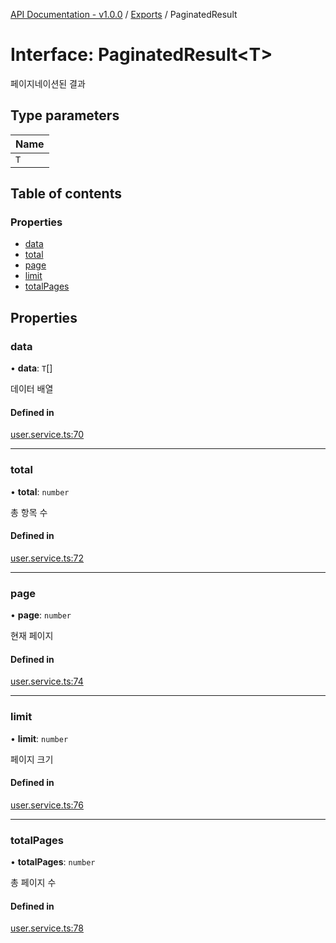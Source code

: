 [API Documentation - v1.0.0](../README.md) / [Exports](../modules.md) / PaginatedResult

# Interface: PaginatedResult\<T\>

페이지네이션된 결과

## Type parameters

| Name |
| :------ |
| `T` |

## Table of contents

### Properties

- [data](PaginatedResult.md#data)
- [total](PaginatedResult.md#total)
- [page](PaginatedResult.md#page)
- [limit](PaginatedResult.md#limit)
- [totalPages](PaginatedResult.md#totalpages)

## Properties

### data

• **data**: `T`[]

데이터 배열

#### Defined in

[user.service.ts:70](https://github.com/sysnet4admin/_Book_Claude-Code/blob/main/week3/Fri/code_doc_sync/src/api/user.service.ts#L70)

___

### total

• **total**: `number`

총 항목 수

#### Defined in

[user.service.ts:72](https://github.com/sysnet4admin/_Book_Claude-Code/blob/main/week3/Fri/code_doc_sync/src/api/user.service.ts#L72)

___

### page

• **page**: `number`

현재 페이지

#### Defined in

[user.service.ts:74](https://github.com/sysnet4admin/_Book_Claude-Code/blob/main/week3/Fri/code_doc_sync/src/api/user.service.ts#L74)

___

### limit

• **limit**: `number`

페이지 크기

#### Defined in

[user.service.ts:76](https://github.com/sysnet4admin/_Book_Claude-Code/blob/main/week3/Fri/code_doc_sync/src/api/user.service.ts#L76)

___

### totalPages

• **totalPages**: `number`

총 페이지 수

#### Defined in

[user.service.ts:78](https://github.com/sysnet4admin/_Book_Claude-Code/blob/main/week3/Fri/code_doc_sync/src/api/user.service.ts#L78)
